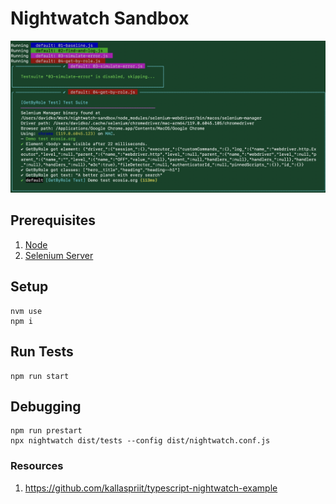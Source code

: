 # Nightwatch Sandbox

![npm-run-start](./docs/images/npm-run-start.png)

## Prerequisites

1. [Node](https://nodejs.org/en/)
2. [Selenium Server](https://www.selenium.dev/downloads/)

## Setup

```shell
nvm use
npm i
```

## Run Tests

```
npm run start
```

## Debugging

```
npm run prestart
npx nightwatch dist/tests --config dist/nightwatch.conf.js
```

### Resources

1. https://github.com/kallaspriit/typescript-nightwatch-example
